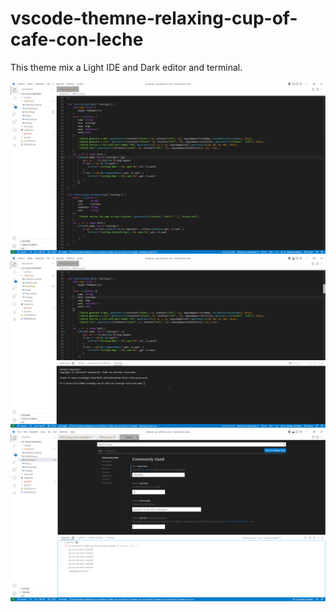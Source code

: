 # vscode-themne-relaxing-cup-of-cafe-con-leche

This theme mix a Light IDE and Dark editor and terminal.

![Image](/resources/images/image_1.png "Dark editor")
![Image](/resources/images/image_2.png "Dark editor and terminal")
![Image](/resources/images/image_3.png)

